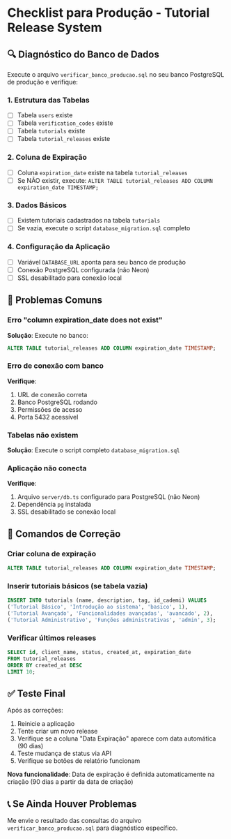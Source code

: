 # Checklist para Produção - Tutorial Release System

## 🔍 Diagnóstico do Banco de Dados

Execute o arquivo `verificar_banco_producao.sql` no seu banco PostgreSQL de produção e verifique:

### 1. Estrutura das Tabelas
- [ ] Tabela `users` existe
- [ ] Tabela `verification_codes` existe  
- [ ] Tabela `tutorials` existe
- [ ] Tabela `tutorial_releases` existe

### 2. Coluna de Expiração
- [ ] Coluna `expiration_date` existe na tabela `tutorial_releases`
- [ ] Se NÃO existir, execute: `ALTER TABLE tutorial_releases ADD COLUMN expiration_date TIMESTAMP;`

### 3. Dados Básicos
- [ ] Existem tutoriais cadastrados na tabela `tutorials`
- [ ] Se vazia, execute o script `database_migration.sql` completo

### 4. Configuração da Aplicação
- [ ] Variável `DATABASE_URL` aponta para seu banco de produção
- [ ] Conexão PostgreSQL configurada (não Neon)
- [ ] SSL desabilitado para conexão local

## 🚨 Problemas Comuns

### Erro "column expiration_date does not exist"
**Solução**: Execute no banco:
```sql
ALTER TABLE tutorial_releases ADD COLUMN expiration_date TIMESTAMP;
```

### Erro de conexão com banco
**Verifique**:
1. URL de conexão correta
2. Banco PostgreSQL rodando
3. Permissões de acesso
4. Porta 5432 acessível

### Tabelas não existem
**Solução**: Execute o script completo `database_migration.sql`

### Aplicação não conecta
**Verifique**:
1. Arquivo `server/db.ts` configurado para PostgreSQL (não Neon)
2. Dependência `pg` instalada
3. SSL desabilitado se conexão local

## 🔧 Comandos de Correção

### Criar coluna de expiração
```sql
ALTER TABLE tutorial_releases ADD COLUMN expiration_date TIMESTAMP;
```

### Inserir tutoriais básicos (se tabela vazia)
```sql
INSERT INTO tutorials (name, description, tag, id_cademi) VALUES
('Tutorial Básico', 'Introdução ao sistema', 'basico', 1),
('Tutorial Avançado', 'Funcionalidades avançadas', 'avancado', 2),
('Tutorial Administrativo', 'Funções administrativas', 'admin', 3);
```

### Verificar últimos releases
```sql
SELECT id, client_name, status, created_at, expiration_date 
FROM tutorial_releases 
ORDER BY created_at DESC 
LIMIT 10;
```

## ✅ Teste Final

Após as correções:
1. Reinicie a aplicação
2. Tente criar um novo release
3. Verifique se a coluna "Data Expiração" aparece com data automática (90 dias)
4. Teste mudança de status via API
5. Verifique se botões de relatório funcionam

**Nova funcionalidade**: Data de expiração é definida automaticamente na criação (90 dias a partir da data de criação)

## 📞 Se Ainda Houver Problemas

Me envie o resultado das consultas do arquivo `verificar_banco_producao.sql` para diagnóstico específico.